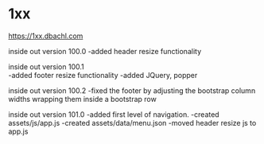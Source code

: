 # 1xx

https://1xx.dbachl.com

inside out version 100.0
  -added header resize functionality
  
inside out version 100.1  
  -added footer resize functionality
  -added JQuery, popper
  
inside out version 100.2
  -fixed the footer by adjusting the bootstrap column widths wrapping them inside a bootstrap row
  
inside out version 101.0
  -added first level of navigation. 
  -created assets/js/app.js 
  -created assets/data/menu.json
  -moved header resize js to app.js